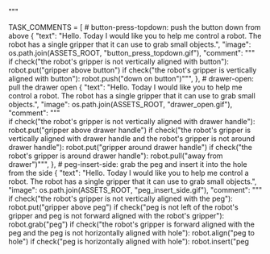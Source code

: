 
"""

TASK_COMMENTS = [
    # button-press-topdown: push the button down from above
    {
        "text": "Hello. Today I would like you to help me control a robot. The robot has a single gripper that it can use to grab small objects.",
        "image": os.path.join(ASSETS_ROOT, "button_press_topdown.gif"),
        "comment": """\
    if check("the robot's gripper is not vertically aligned with button"):
        robot.put("gripper above button")
    if check("the robot's gripper is vertically aligned with button"):
        robot.push("down on button")""",
    },
    # drawer-open: pull the drawer open
    {
        "text": "Hello. Today I would like you to help me control a robot. The robot has a single gripper that it can use to grab small objects.",
        "image": os.path.join(ASSETS_ROOT, "drawer_open.gif"),
        "comment": """\
    if check("the robot's gripper is not vertically aligned with drawer handle"):
        robot.put("gripper above drawer handle")
    if check("the robot's gripper is vertically aligned with drawer handle and the robot's gripper is not around drawer handle"):
        robot.put("gripper around drawer handle")
    if check("the robot's gripper is around drawer handle"):
        robot.pull("away from drawer")""",
    },
    # peg-insert-side: grab the peg and insert it into the hole from the side
    {
        "text": "Hello. Today I would like you to help me control a robot. The robot has a single gripper that it can use to grab small objects.",
        "image": os.path.join(ASSETS_ROOT, "peg_insert_side.gif"),
        "comment": """\
    if check("the robot's gripper is not vertically aligned with the peg"):
        robot.put("gripper above peg")
    if check("peg is not left of the robot's gripper and peg is not forward aligned with the robot's gripper"):
        robot.grab("peg")
    if check("the robot's gripper is forward aligned with the peg and the peg is not horizontally aligned with hole"):
        robot.align("peg to hole")
    if check("peg is horizontally aligned with hole"):
        robot.insert("peg